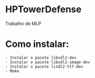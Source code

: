 # HPTowerDefense
Trabalho de MLP

# Como instalar:

    - Instalar o pacote libsdl2-dev
    - Instalar o pacote libsdl2-image-dev
    - Instalar o pacote lisdl2-ttf-dev
    - Make
